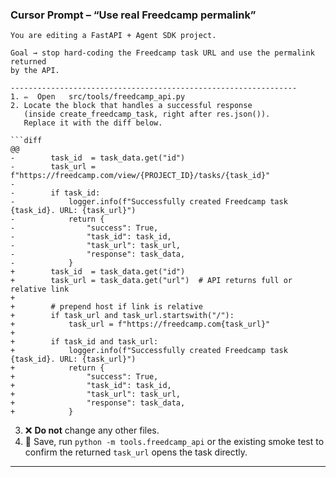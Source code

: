 ### Cursor Prompt – **“Use real Freedcamp permalink”**

````
You are editing a FastAPI + Agent SDK project.

Goal → stop hard-coding the Freedcamp task URL and use the permalink returned
by the API.

----------------------------------------------------------------
1. ✏️  Open   src/tools/freedcamp_api.py
2. Locate the block that handles a successful response
   (inside create_freedcamp_task, right after res.json()).
   Replace it with the diff below.

```diff
@@
-        task_id  = task_data.get("id")
-        task_url = f"https://freedcamp.com/view/{PROJECT_ID}/tasks/{task_id}"
-
-        if task_id:
-            logger.info(f"Successfully created Freedcamp task {task_id}. URL: {task_url}")
-            return {
-                "success": True,
-                "task_id": task_id,
-                "task_url": task_url,
-                "response": task_data,
-            }
+        task_id  = task_data.get("id")
+        task_url = task_data.get("url")  # API returns full or relative link
+
+        # prepend host if link is relative
+        if task_url and task_url.startswith("/"):
+            task_url = f"https://freedcamp.com{task_url}"
+
+        if task_id and task_url:
+            logger.info(f"Successfully created Freedcamp task {task_id}. URL: {task_url}")
+            return {
+                "success": True,
+                "task_id": task_id,
+                "task_url": task_url,
+                "response": task_data,
+            }
````

3. ❌ **Do not** change any other files.
4. 💾 Save, run `python -m tools.freedcamp_api` or the existing smoke
   test to confirm the returned `task_url` opens the task directly.

---
